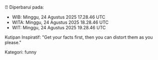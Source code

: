 ⏰ Diperbarui pada:
- WIB: Minggu, 24 Agustus 2025 17.28.46 UTC
- WITA: Minggu, 24 Agustus 2025 18.28.46 UTC
- WIT: Minggu, 24 Agustus 2025 19.28.46 UTC

Kutipan Inspiratif:
"Get your facts first, then you can distort them as you please."


Kategori: funny

